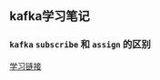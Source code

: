 ## kafka学习笔记

### `kafka` `subscribe` 和 `assign` 的区别
[学习链接](https://www.cnblogs.com/dongxiao-yang/p/7200971.html)

